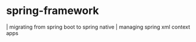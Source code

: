 # spring-framework

| migrating from spring boot to spring native
| managing spring xml context apps
